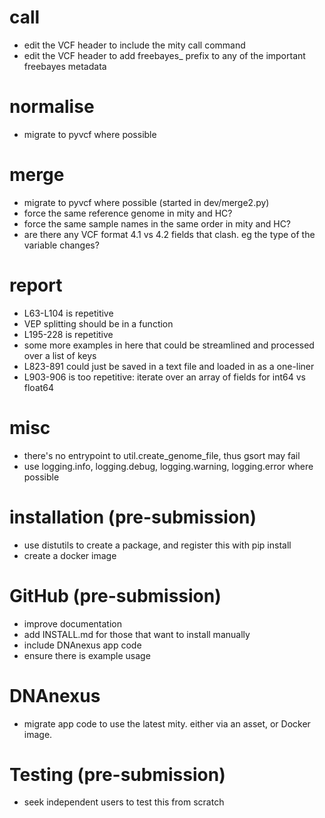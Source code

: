 # call
* edit the VCF header to include the mity call command
* edit the VCF header to add freebayes_ prefix to any of the important freebayes metadata

# normalise
* migrate to pyvcf where possible

# merge
* migrate to pyvcf where possible (started in dev/merge2.py)
* force the same reference genome in mity and HC?
* force the same sample names in the same order in mity and HC?
* are there any VCF format 4.1 vs 4.2 fields that clash. eg the type of the variable changes?

# report
* L63-L104 is repetitive
* VEP splitting should be in a function
* L195-228 is repetitive
* some more examples in here that could be streamlined and processed over a list of keys
* L823-891 could just be saved in a text file and loaded in as a one-liner
* L903-906 is too repetitive: iterate over an array of fields for int64 vs float64

# misc
* there's no entrypoint to util.create_genome_file, thus gsort may fail
* use logging.info, logging.debug, logging.warning, logging.error where possible

# installation (pre-submission)
* use distutils to create a package, and register this with pip install
* create a docker image

# GitHub (pre-submission)
* improve documentation
* add INSTALL.md for those that want to install manually
* include DNAnexus app code
* ensure there is example usage

# DNAnexus
* migrate app code to use the latest mity. either via an asset, or Docker image.

# Testing (pre-submission)
* seek independent users to test this from scratch
